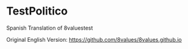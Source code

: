 # TestPolitico
Spanish Translation of 8valuestest

Original English Version:
https://github.com/8values/8values.github.io
